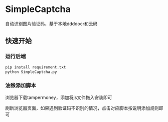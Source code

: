 # SimpleCaptcha
自动识别图片验证码，基于本地ddddocr和云码

## 快速开始
### 运行后端

```py
pip install requirement.txt
python SimpleCaptcha.py
```

### 油猴添加脚本
浏览器下载tampermoney，添加将js文件拖入安装即可

刷新浏览器页面，如果遇到验证码不识别的情况，点击对应脚本按说明添加规则即可
